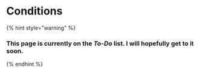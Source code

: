 # Conditions

{% hint style="warning" %}
### This page is currently on the _To-Do_ list. I will hopefully get to it soon.
{% endhint %}
